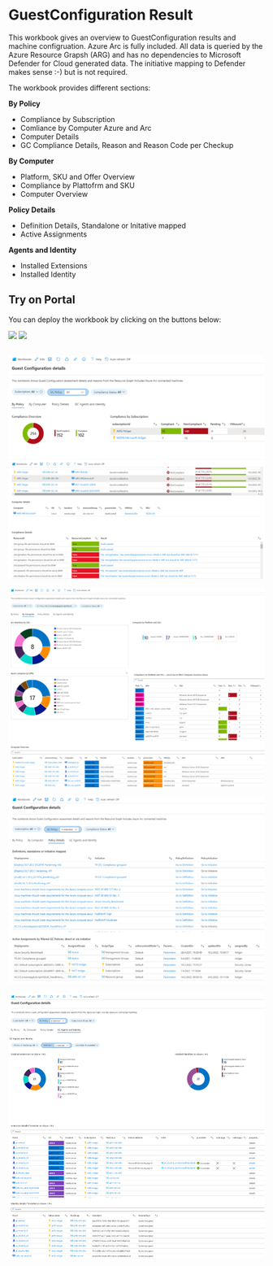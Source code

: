 # GuestConfiguration Result

This workbook gives an overview to GuestConfiguration results and machine configruation. Azure Arc is fully included.
All data is queried by the Azure Resource Grapsh (ARG) and has no dependencies to Microsoft Defender for Cloud generated data. The initiative mapping to Defender makes sense :-) but is not required.

The workbook provides different sections:

**By Policy**
*	Compliance by Subscription
*	Comliance by Computer Azure and Arc
*	Computer Details
*	GC Compliance Details, Reason and Reason Code per Checkup 

**By Computer**
* Platform, SKU and Offer Overview
* Compliance by Plattofrm and SKU
* Computer Overview

**Policy Details**
* Definition Details, Standalone or Initative mapped
* Active Assignments

**Agents and Identity**
* Installed Extensions
* Installed Identity

## Try on Portal
You can deploy the workbook by clicking on the buttons below:

<a href="https://portal.azure.com/#create/Microsoft.Template/uri/https%3A%2F%2Fraw.githubusercontent.com%2FAzure%2FAzure-Security-Center%2Fmaster%2FWorkbooks%2FASC%20Recommendations%20Graph%2FarmTemplate.json" target="_blank"><img src="https://aka.ms/deploytoazurebutton"/></a>
<a href="https://portal.azure.us/#create/Microsoft.Template/uri/https%3A%2F%2Fraw.githubusercontent.com%2FAzure%2FAzure-Security-Center%2Fmaster%2FWorkbooks%2FASC%20Recommendations%20Graph%2FarmTemplate.json" target="_blank"><img src="https://aka.ms/deploytoazuregovbutton"/></a>

##
![GC Policy Overview](./gc_overview.png)
![GC Policy Reasons](./gc_reasons.png)



![Computer](./computerdetails.png)



![GC Policy Assignments](./policy_assingment.png)



![Extensions and Identites](./agent_identity.png)

